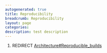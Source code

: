 ```yaml
---
autogenerated: true
title: Reproducibility
breadcrumb: Reproducibility
layout: page
categories: 
description: test description
---
```


1.  REDIRECT [Architecture\#Reproducible\_builds](Architecture#Reproducible_builds)

